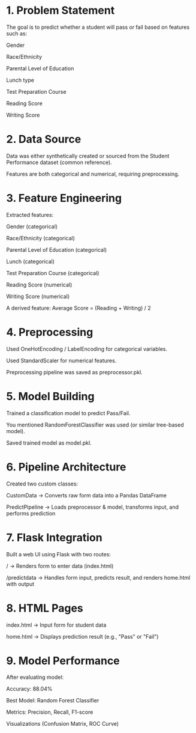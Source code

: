 # 1. Problem Statement
The goal is to predict whether a student will pass or fail based on features such as:

Gender

Race/Ethnicity

Parental Level of Education

Lunch type

Test Preparation Course

Reading Score

Writing Score

# 2. Data Source
Data was either synthetically created or sourced from the Student Performance dataset (common reference).

Features are both categorical and numerical, requiring preprocessing.

# 3. Feature Engineering
Extracted features:

Gender (categorical)

Race/Ethnicity (categorical)

Parental Level of Education (categorical)

Lunch (categorical)

Test Preparation Course (categorical)

Reading Score (numerical)

Writing Score (numerical)

A derived feature: Average Score = (Reading + Writing) / 2

# 4. Preprocessing
Used OneHotEncoding / LabelEncoding for categorical variables.

Used StandardScaler for numerical features.

Preprocessing pipeline was saved as preprocessor.pkl.

# 5. Model Building
Trained a classification model to predict Pass/Fail.

You mentioned RandomForestClassifier was used (or similar tree-based model).

Saved trained model as model.pkl.

# 6. Pipeline Architecture
Created two custom classes:

CustomData → Converts raw form data into a Pandas DataFrame

PredictPipeline → Loads preprocessor & model, transforms input, and performs prediction

# 7. Flask Integration
Built a web UI using Flask with two routes:

/ → Renders form to enter data (index.html)

/predictdata → Handles form input, predicts result, and renders home.html with output

# 8. HTML Pages
index.html → Input form for student data

home.html → Displays prediction result (e.g., "Pass" or "Fail")

# 9. Model Performance 
After evaluating model:

Accuracy: 88.04% 

Best Model: Random Forest Classifier

Metrics: Precision, Recall, F1-score

Visualizations (Confusion Matrix, ROC Curve)

